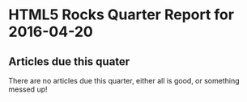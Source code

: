 HTML5 Rocks Quarter Report for 2016-04-20
=========================================

Articles due this quater
------------------------

There are no articles due this quarter, either all is good, or something messed up!

